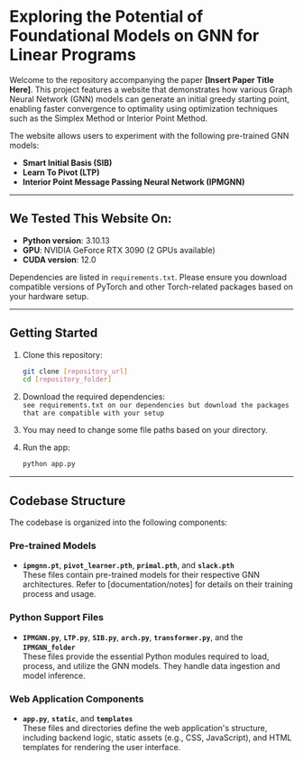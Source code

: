 # Exploring the Potential of Foundational Models on GNN for Linear Programs

Welcome to the repository accompanying the paper **[Insert Paper Title Here]**. This project features a website that demonstrates how various Graph Neural Network (GNN) models can generate an initial greedy starting point, enabling faster convergence to optimality using optimization techniques such as the Simplex Method or Interior Point Method.

The website allows users to experiment with the following pre-trained GNN models:

- **Smart Initial Basis (SIB)**
- **Learn To Pivot (LTP)**
- **Interior Point Message Passing Neural Network (IPMGNN)**

---

## We Tested This Website On:

- **Python version**: 3.10.13  
- **GPU**: NVIDIA GeForce RTX 3090 (2 GPUs available)  
- **CUDA version**: 12.0  

Dependencies are listed in `requirements.txt`. Please ensure you download compatible versions of PyTorch and other Torch-related packages based on your hardware setup.

---

## Getting Started

1. Clone this repository:
   ```bash
   git clone [repository_url]
   cd [repository_folder]

2. Download the required dependencies: \
   `see requirements.txt on our dependencies but download the packages that are compatible with your setup`

3. You may need to change some file paths based on your directory.

4. Run the app:
   ```bash
   python app.py

---

## Codebase Structure

The codebase is organized into the following components:

### Pre-trained Models
- **`ipmgnn.pt`**, **`pivot_learner.pth`**, **`primal.pth`**, and **`slack.pth`**  
  These files contain pre-trained models for their respective GNN architectures. Refer to [documentation/notes] for details on their training process and usage.

### Python Support Files
- **`IPMGNN.py`**, **`LTP.py`**, **`SIB.py`**, **`arch.py`**, **`transformer.py`**, and the **`IPMGNN_folder`**  
  These files provide the essential Python modules required to load, process, and utilize the GNN models. They handle data ingestion and model inference.

### Web Application Components
- **`app.py`**, **`static`**, and **`templates`**  
  These files and directories define the web application's structure, including backend logic, static assets (e.g., CSS, JavaScript), and HTML templates for rendering the user interface.

